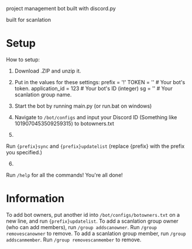 project management bot built with discord.py

built for scanlation


# Setup
How to setup:
1. Download .ZIP and unzip it.

2. Put in the values for these settings:
prefix = '!'
TOKEN = '' # Your bot's token.
application_id = 123 # Your bot's ID (integer)
sg = '' # Your scanlation group name.

3. Start the bot by running main.py (or run.bat on windows)

4. Navigate to `/bot/configs` and input your Discord ID (Something like 1019070453509259315) to botowners.txt

5.
Run `{prefix}sync` and `{prefix}updatelist` (replace {prefix} with the prefix you specified.)

6.
Run `/help` for all the commands! You're all done!

# Information
To add bot owners, put another id into `/bot/configs/botowners.txt` on a new line, and run `{prefix}updatelist`.
To add a scanlation group owner (who can add members), run `/group addscanowner`. Run `/group removescanowner` to remove.
To add a scanlation group member, run `/group addscanmember`. Run `/group removescanmember` to remove.
